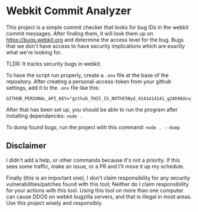 # Webkit Commit Analyzer

This project is a simple commit checker that looks for bug IDs in the webkit commit messages. After finding them, it will look them up on <https://bugs.webkit.org> and determine the access level for the bug. Bugs that we don't have access to have security implications which are exactly what we're looking for.

TLDR: It tracks security bugs in webkit.

To have the script run properly, create a `.env` file at the base of the repository. After creating a personal-access-token from your github settings, add it to the `.env` file like this:

```env
GITHUB_PERSONAL_API_KEY="github_THIS_IS_NOThE5Nyd_4141414141_g2Ah9AXcw_YOUR_TOKEN_iviL5YYBXGOUySSEdJ5"
```

After that has been set up, you should be able to run the program after installing dependancies: `node .`

To dump found bugs, run the project with this command: `node . --dump`

## Disclaimer

I didn't add a help, or other commands because it's not a priority. If this sees some traffic, make an issue, or a PR and I'll move it up my schedule.

Finally (this is an important one), I don't claim responsibility for any security vulnerabilities/patches found with this tool; Neither do I claim responsibility for your actions with this tool. Using this tool on more than one computer can cause DDOS on webkit bugzilla servers, and that is illegal in most areas. Use this project wisely and responsibly.
